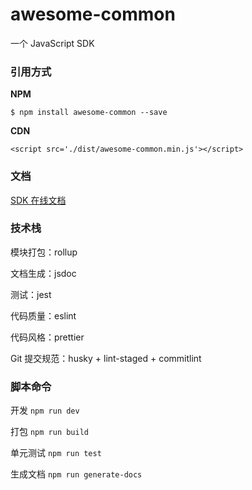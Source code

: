 # awesome-common

一个 JavaScript SDK

### 引用方式

**NPM**

`$ npm install awesome-common --save`

**CDN**

`<script src='./dist/awesome-common.min.js'></script>`

### 文档

[SDK 在线文档](https://cengbin.github.io/awesome-common/)


### 技术栈

模块打包：rollup

文档生成：jsdoc

测试：jest

代码质量：eslint

代码风格：prettier

Git 提交规范：husky + lint-staged + commitlint

### 脚本命令

开发 `npm run dev`

打包 `npm run build`

单元测试 `npm run test`

生成文档 `npm run generate-docs`